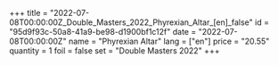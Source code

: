 +++
title = "2022-07-08T00:00:00Z_Double_Masters_2022_Phyrexian_Altar_[en]_false"
id = "95d9f93c-50a8-41a9-be98-d1900bf1c12f"
date = "2022-07-08T00:00:00Z"
name = "Phyrexian Altar"
lang = ["en"]
price = "20.55"
quantity = 1
foil = false
set = "Double Masters 2022"
+++
